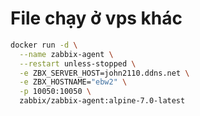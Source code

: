 # File chạy ở vps khác
```bash
docker run -d \
  --name zabbix-agent \
  --restart unless-stopped \
  -e ZBX_SERVER_HOST=john2110.ddns.net \
  -e ZBX_HOSTNAME="ebw2" \
  -p 10050:10050 \
  zabbix/zabbix-agent:alpine-7.0-latest

```
